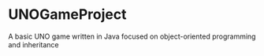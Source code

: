 # UNOGameProject
A basic UNO game written in Java focused on object-oriented programming and inheritance
